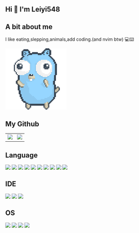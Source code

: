 ## Hi 👋 I'm Leiyi548

## A bit about me

I like eating,slepping,animals,add coding.(and nvim btw) 💻⌨️

![dancing-gopher](./img/dancing-gopher.gif)

## My Github

<table border="0">
  <tr>
    <td>
      <a href="#TOP">
      <img src="https://github-readme-stats.vercel.app/api/top-langs/?username=Leiyi548&layout=compact&theme=transparent&hide_border=true"></img>
      </a>
    </td>
    <td>
      <a href="#TOP">
      <img src="https://github-readme-stats.vercel.app/api?username=Leiyi548&show_icons=true&theme=transparent&hide_border=true"></img>
      </a>
    </td>
</tr>
</table>

## Language

<img src="https://img.shields.io/badge/javascript-%23323330.svg?style=for-the-badge&logo=javascript&logoColor=%23F7DF1E"> <img src="https://img.shields.io/badge/typescript-%23007ACC.svg?style=for-the-badge&logo=typescript&logoColor=white"> <img src="https://img.shields.io/badge/html5-%23E34F26.svg?style=for-the-badge&logo=html5&logoColor=white"> <img src="https://img.shields.io/badge/css3-%231572B6.svg?style=for-the-badge&logo=css3&logoColor=white"> <img src="https://img.shields.io/badge/c++-%2300599C.svg?style=for-the-badge&logo=c%2B%2B&logoColor=white"> <img src="https://img.shields.io/badge/c%23-%23239120.svg?style=for-the-badge&logo=c-sharp&logoColor=white"> <img src="https://img.shields.io/badge/java-%23ED8B00.svg?style=for-the-badge&logo=java&logoColor=white"> <img src="https://img.shields.io/badge/python-3670A0?style=for-the-badge&logo=python&logoColor=ffdd54"> <img src="https://img.shields.io/badge/go-007d9c?style=for-the-badge&logo=go&logoColor=ffffff"> <img src="https://img.shields.io/badge/java-007d9c?style=for-the-badge&logo=java&logoColor=ffffff">

## IDE

<img src="https://img.shields.io/badge/NeoVim-%2357A143.svg?&style=for-the-badge&logo=neovim&logoColor=white"> <img src="https://img.shields.io/badge/Vscode-f6f8fa.svg?style=for-the-badge&logo=visual-studio-code&logoColor=24acf2"> <img src="https://img.shields.io/badge/IDEA-cccccc.svg?style=for-the-badge&logo=intellij-idea&logoColor=0b040b">

## OS

 <img src="https://img.shields.io/badge/Windows-0078D6?style=for-the-badge&logo=windows&logoColor=white">
<img src="https://img.shields.io/badge/Arch%20Linux-1793D1?logo=arch-linux&logoColor=fff&style=for-the-badge"> <img src="https://img.shields.io/badge/mac%20os-000000?style=for-the-badge&logo=macos&logoColor=F0F0F0"> <img src="https://img.shields.io/badge/Ubuntu-E95420?style=for-the-badge&logo=ubuntu&logoColor=white">
